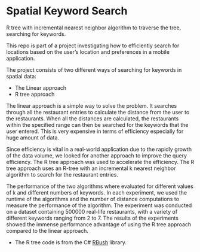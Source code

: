 # Spatial Keyword Search
R tree with incremental nearest neighbor algorithm to traverse the tree, searching for keywords.

This repo is part of a project investigating how to efficiently search for locations based on the user’s location and preferences in a mobile application. 

The project consists of two different ways of searching for keywords in spatial data: 
- The Linear approach 
- R tree approach

The linear approach is a simple way to solve the problem. It searches through all the restaurant entries to calculate the distance from the user to the restaurants. When all the distances are calculated, the restaurants within the specified range can then be searched for the keywords that the user entered. This is very expensive in terms of efficiency especially for huge amount of data. 

Since efficiency is vital in a real-world application due to the rapidly growth of the data volume, we looked for another approach to improve the query efficiency. The R tree approach was used to accelerate the efficiency. The R tree approach uses an R-tree with an incremental k nearest neighbor algorithm to search for the restaurant entries.

The performance of the two algorithms where evaluated for different values of k and different numbers of keywords. In each experiment, we used the runtime of the algorithms and the number of distance computations to measure the performance of the algorithm. The experiment was conducted on a dataset containing 500000 real-life restaurants, with a variety of different keywords ranging from 2 to 7. The results of the experiments showed the immense performance advantage of using the R tree approach compared to the linear approach.

- The R tree code is from the C# [RBush](https://github.com/viceroypenguin/RBush) library.
